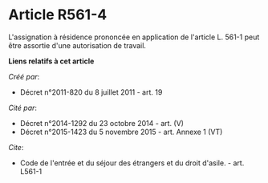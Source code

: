 # Article R561-4

L'assignation à résidence prononcée en application de l'article L. 561-1 peut être assortie d'une autorisation de travail.

**Liens relatifs à cet article**

_Créé par_:

  - Décret n°2011-820 du 8 juillet 2011 - art. 19

_Cité par_:

  - Décret n°2014-1292 du 23 octobre 2014 - art. (V)
  - Décret n°2015-1423 du 5 novembre 2015 - art. Annexe 1 (VT)

_Cite_:

  - Code de l'entrée et du séjour des étrangers et du droit d'asile. - art. L561-1
